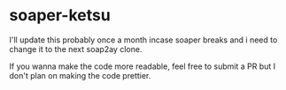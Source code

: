 # soaper-ketsu
I'll update this probably once a month incase soaper breaks and i need to change it to the next soap2ay clone.

If you wanna make the code more readable, feel free to submit a PR but I don't plan on making the code prettier.
